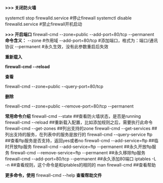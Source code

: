**>>> 关闭防火墙**

systemctl stop firewalld.service             #停止firewall
systemctl disable firewalld.service        #禁止firewall开机启动

**>>> 开启端口**
firewall-cmd --zone=public --add-port=80/tcp --permanent
 **命令含义：**
--zone #作用域
--add-port=80/tcp #添加端口，格式为：端口/通讯协议
--permanent #永久生效，没有此参数重启后失效

**重新载入**

**firewall-cmd --reload**

**查看**

firewall-cmd --zone=public --query-port=80/tcp

**删除**

firewall-cmd --zone=public --remove-port=80/tcp --permanent

**常用命令介绍**
firewall-cmd --state                           ##查看防火墙状态，是否是running
firewall-cmd --reload                          ##重新载入配置，比如添加规则之后，需要执行此命令
firewall-cmd --get-zones                       ##列出支持的zone
firewall-cmd --get-services                    ##列出支持的服务，在列表中的服务是放行的
firewall-cmd --query-service ftp               ##查看ftp服务是否支持，返回yes或者no
firewall-cmd --add-service=ftp                 ##临时开放ftp服务
firewall-cmd --add-service=ftp --permanent     ##永久开放ftp服务
firewall-cmd --remove-service=ftp --permanent  ##永久移除ftp服务
firewall-cmd --add-port=80/tcp --permanent     ##永久添加80端口 
iptables -L -n                                 ##查看规则，这个命令是和iptables的相同的
man firewall-cmd                               ##查看帮助

**更多命令，使用**  firewall-cmd --help **查看帮助文件**